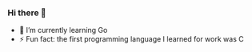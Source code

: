 ### Hi there 👋

- 🌱 I’m currently learning Go
- ⚡ Fun fact: the first programming language I learned for work was C

<!--
**yanqingcheng-microsoft/yanqingcheng-microsoft** is a ✨ _special_ ✨ repository because its `README.md` (this file) appears on your GitHub profile.

Here are some ideas to get you started:

- 🔭 I’m currently working on ...
- 👯 I’m looking to collaborate on ...
- 🤔 I’m looking for help with ...
- 💬 Ask me about ...
- 📫 How to reach me: ...
- 😄 Pronouns: ...

-->
